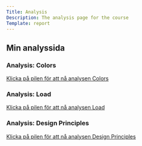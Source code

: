 ```yaml
---
Title: Analysis
Description: The analysis page for the course
Template: report
---
```


<div class="analysis-container-grid">
<div class="sidetitle">
<h2>Min analyssida</h2>
</div>

<div class="kmom-box box1">
<h3>Analysis: Colors</h3>
<a href="analysis/01_colors" class="kmom-icon"><i class="fas fa-chevron-circle-right"></i><p class="box-text">Klicka på pilen för att nå analysen Colors</p></a>
</div>

<div class="kmom-box box2">
<h3>Analysis: Load</h3>
<a href="analysis/02_load" class="kmom-icon"><i class="fas fa-chevron-circle-right"></i><p class="box-text">Klicka på pilen för att nå analysen Load</p></a>
</div>

<div class="kmom-box box3">
<h3>Analysis: Design Principles</h3>
<a href="analysis/03_design_principles" class="kmom-icon"><i class="fas fa-chevron-circle-right"></i><p class="box-text">Klicka på pilen för att nå analysen Design Principles</p></a>
</div>
</div>